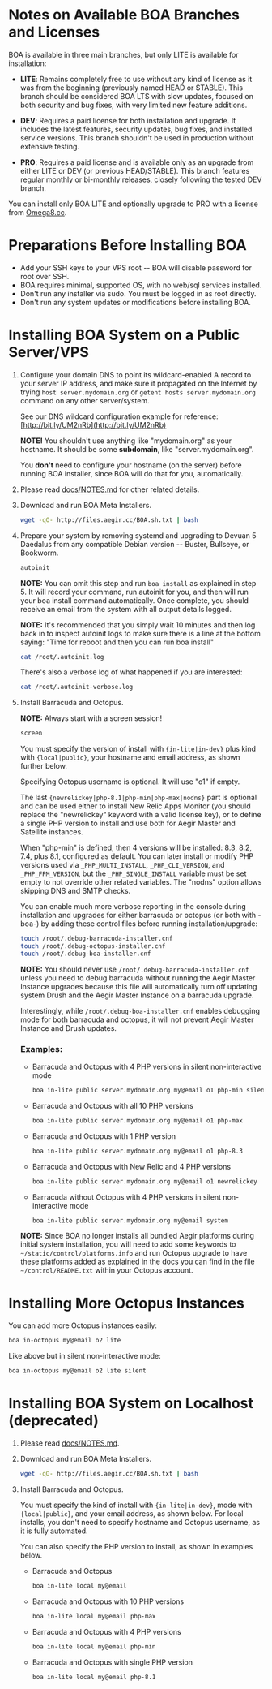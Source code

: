 
# Notes on Available BOA Branches and Licenses

BOA is available in three main branches, but only LITE is available for installation:

- **LITE**: Remains completely free to use without any kind of license as it was from the beginning (previously named HEAD or STABLE). This branch should be considered BOA LTS with slow updates, focused on both security and bug fixes, with very limited new feature additions.

- **DEV**: Requires a paid license for both installation and upgrade. It includes the latest features, security updates, bug fixes, and installed service versions. This branch shouldn't be used in production without extensive testing.

- **PRO**: Requires a paid license and is available only as an upgrade from either LITE or DEV (or previous HEAD/STABLE). This branch features regular monthly or bi-monthly releases, closely following the tested DEV branch.

You can install only BOA LITE and optionally upgrade to PRO with a license from [Omega8.cc](https://omega8.cc/licenses).

# Preparations Before Installing BOA

- Add your SSH keys to your VPS root -- BOA will disable password for root over SSH.
- BOA requires minimal, supported OS, with no web/sql services installed.
- Don't run any installer via sudo. You must be logged in as root directly.
- Don't run any system updates or modifications before installing BOA.

# Installing BOA System on a Public Server/VPS

1. Configure your domain DNS to point its wildcard-enabled A record to your server IP address, and make sure it propagated on the Internet by trying `host server.mydomain.org` or `getent hosts server.mydomain.org` command on any other server/system.

   See our DNS wildcard configuration example for reference: [http://bit.ly/UM2nRb](http://bit.ly/UM2nRb)

   **NOTE!** You shouldn't use anything like "mydomain.org" as your hostname. It should be some **subdomain**, like "server.mydomain.org".

   You **don't** need to configure your hostname (on the server) before running BOA installer, since BOA will do that for you, automatically.

2. Please read [docs/NOTES.md](docs/NOTES.md) for other related details.

3. Download and run BOA Meta Installers.

   ```sh
   wget -qO- http://files.aegir.cc/BOA.sh.txt | bash
   ```

4. Prepare your system by removing systemd and upgrading to Devuan 5 Daedalus from any compatible Debian version -- Buster, Bullseye, or Bookworm.

   ```sh
   autoinit
   ```

   **NOTE:** You can omit this step and run `boa install` as explained in step 5. It will record your command, run autoinit for you, and then will run your boa install command automatically. Once complete, you should receive an email from the system with all output details logged.

   **NOTE:** It's recommended that you simply wait 10 minutes and then log back in to inspect autoinit logs to make sure there is a line at the bottom saying: "Time for reboot and then you can run boa install"

   ```sh
   cat /root/.autoinit.log
   ```

   There's also a verbose log of what happened if you are interested:

   ```sh
   cat /root/.autoinit-verbose.log
   ```

5. Install Barracuda and Octopus.

   **NOTE:** Always start with a screen session!

   ```sh
   screen
   ```

   You must specify the version of install with `{in-lite|in-dev}` plus kind with `{local|public}`, your hostname and email address, as shown further below.

   Specifying Octopus username is optional. It will use "o1" if empty.

   The last `{newrelickey|php-8.1|php-min|php-max|nodns}` part is optional and can be used either to install New Relic Apps Monitor (you should replace the "newrelickey" keyword with a valid license key), or to define a single PHP version to install and use both for Aegir Master and Satellite instances.

   When "php-min" is defined, then 4 versions will be installed: 8.3, 8.2, 7.4, plus 8.1, configured as default. You can later install or modify PHP versions used via `_PHP_MULTI_INSTALL`, `_PHP_CLI_VERSION`, and `_PHP_FPM_VERSION`, but the `_PHP_SINGLE_INSTALL` variable must be set empty to not override other related variables. The "nodns" option allows skipping DNS and SMTP checks.

   You can enable much more verbose reporting in the console during installation and upgrades for either barracuda or octopus (or both with -boa-) by adding these control files before running installation/upgrade:

   ```sh
   touch /root/.debug-barracuda-installer.cnf
   touch /root/.debug-octopus-installer.cnf
   touch /root/.debug-boa-installer.cnf
   ```

   **NOTE:** You should never use `/root/.debug-barracuda-installer.cnf` unless you need to debug barracuda without running the Aegir Master Instance upgrades because this file will automatically turn off updating system Drush and the Aegir Master Instance on a barracuda upgrade.

   Interestingly, while `/root/.debug-boa-installer.cnf` enables debugging mode for both barracuda and octopus, it will not prevent Aegir Master Instance and Drush updates.

   ### Examples:

   - Barracuda and Octopus with 4 PHP versions in silent non-interactive mode
     ```sh
     boa in-lite public server.mydomain.org my@email o1 php-min silent
     ```

   - Barracuda and Octopus with all 10 PHP versions
     ```sh
     boa in-lite public server.mydomain.org my@email o1 php-max
     ```

   - Barracuda and Octopus with 1 PHP version
     ```sh
     boa in-lite public server.mydomain.org my@email o1 php-8.3
     ```

   - Barracuda and Octopus with New Relic and 4 PHP versions
     ```sh
     boa in-lite public server.mydomain.org my@email o1 newrelickey
     ```

   - Barracuda without Octopus with 4 PHP versions in silent non-interactive mode
     ```sh
     boa in-lite public server.mydomain.org my@email system
     ```

   **NOTE:** Since BOA no longer installs all bundled Aegir platforms during initial system installation, you will need to add some keywords to `~/static/control/platforms.info` and run Octopus upgrade to have these platforms added as explained in the docs you can find in the file `~/control/README.txt` within your Octopus account.

# Installing More Octopus Instances

You can add more Octopus instances easily:

```sh
boa in-octopus my@email o2 lite
```

Like above but in silent non-interactive mode:

```sh
boa in-octopus my@email o2 lite silent
```

# Installing BOA System on Localhost (deprecated)

1. Please read [docs/NOTES.md](docs/NOTES.md).

2. Download and run BOA Meta Installers.

   ```sh
   wget -qO- http://files.aegir.cc/BOA.sh.txt | bash
   ```

3. Install Barracuda and Octopus.

   You must specify the kind of install with `{in-lite|in-dev}`, mode with `{local|public}`, and your email address, as shown below. For local installs, you don't need to specify hostname and Octopus username, as it is fully automated.

   You can also specify the PHP version to install, as shown in examples below.

   - Barracuda and Octopus
     ```sh
     boa in-lite local my@email
     ```

   - Barracuda and Octopus with 10 PHP versions
     ```sh
     boa in-lite local my@email php-max
     ```

   - Barracuda and Octopus with 4 PHP versions
     ```sh
     boa in-lite local my@email php-min
     ```

   - Barracuda and Octopus with single PHP version
     ```sh
     boa in-lite local my@email php-8.1
     ```
